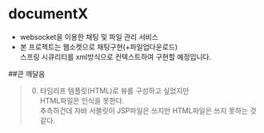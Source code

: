 # documentX
- websocket을 이용한 채팅 및 파일 관리 서비스
- 본 프로젝트는 웹소켓으로 채팅구현(+파일업다운로드)<BR>
  스프링 시큐리티를 xml방식으로 컨텍스트하여 구현할 예정입니다.


##큰 깨달음
>0. 타임리프 템플릿(HTML)로 뷰를 구성하고 싶었지만
> <BR>HTML파일은 인식을 못한다.
> <BR>추측하건데 자바 서블릿이 JSP파일은 쓰지만
>  HTML파일은 쓰지 못하는 것 같다.
